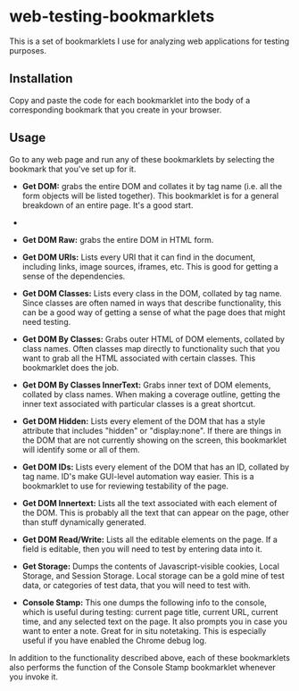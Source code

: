 # web-testing-bookmarklets
This is a set of bookmarklets I use for analyzing web applications for testing purposes.

## Installation

Copy and paste the code for each bookmarklet into the body of a corresponding bookmark that you create in your browser.

## Usage

Go to any web page and run any of these bookmarklets by selecting the bookmark that you've set up for it.

- **Get DOM:** grabs the entire DOM and collates it by tag name (i.e. all the form objects will be listed together). This bookmarklet is for a general breakdown of an entire page. It's a good start.
- 
- **Get DOM Raw:** grabs the entire DOM in HTML form.

- **Get DOM URIs:** Lists every URI that it can find in the document, including links, image sources, iframes, etc. This is good for getting a sense of the dependencies.

- **Get DOM Classes:** Lists every class in the DOM, collated by tag name. Since classes are often named in ways that describe functionality, this can be a good way of getting a sense of what the page does that might need testing.

- **Get DOM By Classes:** Grabs outer HTML of DOM elements, collated by class names. Often classes map directly to functionality such that you want to grab all the HTML associated with certain classes. This bookmarklet does the job.

- **Get DOM By Classes InnerText:** Grabs inner text of DOM elements, collated by class names. When making a coverage outline, getting the inner text associated with particular classes is a great shortcut.

- **Get DOM Hidden:** Lists every element of the DOM that has a style attribute that includes "hidden" or "display:none". If there are things in the DOM that are not currently showing on the screen, this bookmarklet will identify some or all of them.

- **Get DOM IDs:** Lists every element of the DOM that has an ID, collated by tag name. ID's make GUI-level automation way easier. This is a bookmarklet to use for reviewing testability of the page.

- **Get DOM Innertext:** Lists all the text associated with each element of the DOM. This is probably all the text that can appear on the page, other than stuff dynamically generated.

- **Get DOM Read/Write:** Lists all the editable elements on the page. If a field is editable, then you will need to test by entering data into it.

- **Get Storage:** Dumps the contents of Javascript-visible cookies, Local Storage, and Session Storage. Local storage can be a gold mine of test data, or categories of test data, that you will need to test with.

- **Console Stamp:** This one dumps the following info to the console, which is useful during testing: current page title, current URL, current time, and any selected text on the page. It also prompts you in case you want to enter a note. Great for in situ notetaking. This is especially useful if you have enabled the Chrome debug log.

In addition to the functionality described above, each of these bookmarklets also performs the function of the Console Stamp bookmarklet whenever you invoke it.
